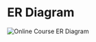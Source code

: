 # ER Diagram
![Online Course ER Diagram](https://drive.google.com/file/d/1gfIbEDCCNGAzrqRh3KfvsCmBWJqcmxpp/view?usp=sharing)
